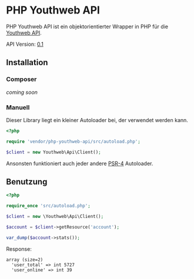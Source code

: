 # PHP Youthweb API

PHP Youthweb API ist ein objektorientierter Wrapper in PHP für die [Youthweb API](https://github.com/youthweb/youthweb-api). 

API Version: [0.1](https://github.com/youthweb/youthweb-api/releases/tag/0.1)

## Installation

### Composer

_coming soon_

### Manuell

Dieser Library liegt ein kleiner Autoloader bei, der verwendet werden kann.

```php
<?php

require 'vendor/php-youthweb-api/src/autoload.php';

$client = new Youthweb\Api\Client();
```

Ansonsten funktioniert auch jeder andere [PSR-4](http://www.php-fig.org/psr/psr-4/) Autoloader.

## Benutzung

```php
<?php

require_once 'src/autoload.php';

$client = new \Youthweb\Api\Client();

$account = $client->getResource('account');

var_dump($account->stats());
```

Response:

```
array (size=2)
  'user_total' => int 5727
  'user_online' => int 39
```

